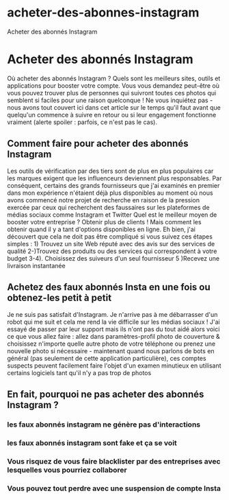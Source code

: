 # acheter-des-abonnes-instagram
Acheter des abonnés Instagram

<h1> Acheter des abonnés Instagram</h1>

Où acheter des abonnés Instagram ? Quels sont les meilleurs sites, outils et applications pour booster votre compte. Vous vous demandez peut-être où vous pouvez trouver plus de personnes qui suivront toutes ces photos qui semblent si faciles pour une raison quelconque ! Ne vous inquiétez pas - nous avons tout couvert ici dans cet article sur le temps qu'il faut avant que quelqu'un commence à suivre en retour ou si leur engagement fonctionne vraiment (alerte spoiler : parfois, ce n'est pas le cas).

<h2>Comment faire pour acheter des abonnés Instagram</h2>

Les outils de vérification par des tiers sont de plus en plus populaires car les marques exigent que les influenceurs deviennent plus responsables. Par conséquent, certains des grands fournisseurs que j'ai examinés en premier dans mon expérience n'étaient déjà plus disponibles au moment où nous avons commencé notre projet de recherche en raison de la pression exercée par ceux qui recherchent des faussaires sur les plateformes de médias sociaux comme Instagram et Twitter
Quel est le meilleur moyen de booster votre entreprise ? Obtenir plus de clients ! Mais comment les obtenir quand il y a tant d'options disponibles en ligne. Eh bien, j'ai découvert que cela ne doit pas être compliqué si vous suivez ces étapes simples : 1) Trouvez un site Web réputé avec des avis sur des services de qualité 2-)Trouvez des produits ou des services qui correspondent à votre budget 3-4). Choisissez des suiveurs d'un seul fournisseur 5 )Recevez une livraison instantanée

<h2>Achetez des faux abonnés Insta en une fois ou obtenez-les petit à petit</h2>

Je ne suis pas satisfait d'Instagram. Je n'arrive pas à me débarrasser d'un robot qui me suit et cela me rend la vie difficile sur les médias sociaux ! 
J'ai essayé de passer par leur support mais ils n'ont pas du tout aidé alors voici ce que vous allez faire : allez dans paramètres-profil photo de couverture &amp; choisissez n'importe quelle autre photo de votre téléphone ou prenez une nouvelle photo si nécessaire - maintenant quand nous parlons de bots en général (pas seulement de cette application particulière), ces comptes suspects peuvent facilement faire l'objet d'un examen minutieux en utilisant certains logiciels tant qu'il n'y a pas trop de photos

<h2>En fait, pourquoi ne pas acheter des abonnés Instagram ?</h2>

<h3>les faux abonnés instagram ne génère pas d'interactions</h3>
<h3>les faux abonnés instagram sont fake et ça se voit </h3>
<h3>Vous risquez de vous faire blacklister par des entreprises avec lesquelles vous pourriez collaborer</h3>
<h3>Vous pouvez tout perdre avec une suspension de compte Insta</h3>
